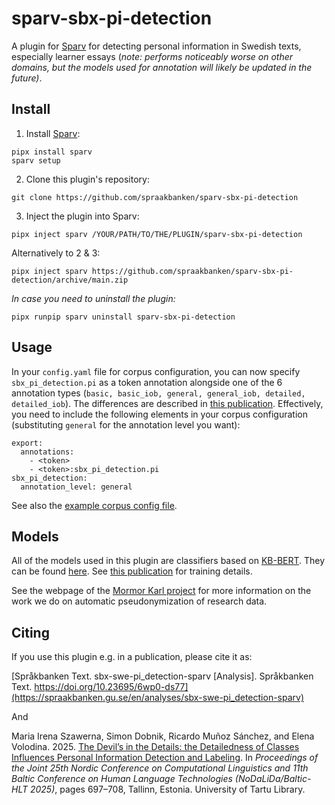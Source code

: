 # sparv-sbx-pi-detection  

A plugin for [Sparv](https://github.com/spraakbanken/sparv) for detecting personal information in Swedish texts, especially learner essays (_note: performs noticeably worse on other domains, but the models used for annotation will likely be updated in the future)_.  

## Install

1. Install [Sparv](https://github.com/spraakbanken/sparv):  
```
pipx install sparv
sparv setup
```

2. Clone this plugin's repository:  
```
git clone https://github.com/spraakbanken/sparv-sbx-pi-detection
```

3. Inject the plugin into Sparv:  
```
pipx inject sparv /YOUR/PATH/TO/THE/PLUGIN/sparv-sbx-pi-detection
```

Alternatively to 2 & 3:
```
pipx inject sparv https://github.com/spraakbanken/sparv-sbx-pi-detection/archive/main.zip
```

_In case you need to uninstall the plugin:_  
```
pipx runpip sparv uninstall sparv-sbx-pi-detection
```

## Usage

In your `config.yaml` file for corpus configuration, you can now specify `sbx_pi_detection.pi` as a token annotation alongside one of the 6 annotation types (`basic, basic_iob, general, general_iob, detailed, detailed_iob`). The differences are described in [this publication](https://aclanthology.org/2025.nodalida-1.70/). Effectively, you need to include the following elements in your corpus configuration (substituting `general` for the annotation level you want):  

```
export:
  annotations:
    - <token>
    - <token>:sbx_pi_detection.pi
sbx_pi_detection:
  annotation_level: general
```

See also the [example corpus config file](https://github.com/spraakbanken/sparv-sbx-pi-detection/blob/main/sbx_pi_detection/testkorpus/config.yaml).

## Models

All of the models used in this plugin are classifiers based on [KB-BERT](https://huggingface.co/KB/bert-base-swedish-cased). They can be found [here](https://huggingface.co/collections/Turtilla/pi-detection-and-labeling-6822fbc8fbccfc2527c019ba). See [this publication](https://aclanthology.org/2025.nodalida-1.70/) for training details.  

See the webpage of the [Mormor Karl project](https://mormor-karl.github.io/) for more information on the work we do on automatic pseudonymization of research data.

## Citing

If you use this plugin e.g. in a publication, please cite it as:

[Språkbanken Text. sbx-swe-pi_detection-sparv [Analysis]. Språkbanken Text. https://doi.org/10.23695/6wp0-ds77](https://spraakbanken.gu.se/en/analyses/sbx-swe-pi_detection-sparv)

And

Maria Irena Szawerna, Simon Dobnik, Ricardo Muñoz Sánchez, and Elena Volodina. 2025. [The Devil’s in the Details: the Detailedness of Classes Influences Personal Information Detection and Labeling](https://aclanthology.org/2025.nodalida-1.70/). In _Proceedings of the Joint 25th Nordic Conference on Computational Linguistics and 11th Baltic Conference on Human Language Technologies (NoDaLiDa/Baltic-HLT 2025)_, pages 697–708, Tallinn, Estonia. University of Tartu Library.



